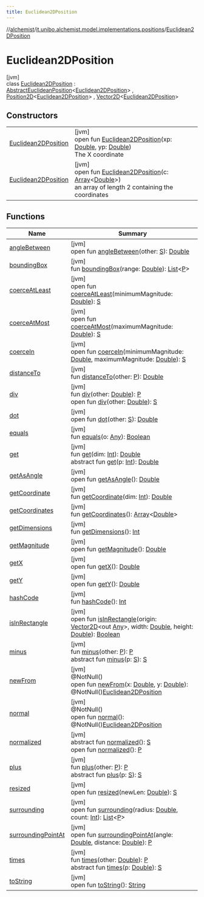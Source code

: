 ```yaml
---
title: Euclidean2DPosition
---
```

//[alchemist](../../../index.html)/[it.unibo.alchemist.model.implementations.positions](../index.html)/[Euclidean2DPosition](index.html)



# Euclidean2DPosition



[jvm]\
class [Euclidean2DPosition](index.html) : [AbstractEuclideanPosition](../-abstract-euclidean-position/index.html)<[Euclidean2DPosition](index.html)> , [Position2D](../../it.unibo.alchemist.model.interfaces/-position2-d/index.html)<[Euclidean2DPosition](index.html)> , [Vector2D](../../it.unibo.alchemist.model.interfaces.geometry/-vector2-d/index.html)<[Euclidean2DPosition](index.html)>



## Constructors


| | |
|---|---|
| [Euclidean2DPosition](-euclidean2-d-position.html) | [jvm]<br>open fun [Euclidean2DPosition](-euclidean2-d-position.html)(xp: [Double](https://kotlinlang.org/api/latest/jvm/stdlib/kotlin/-double/index.html), yp: [Double](https://kotlinlang.org/api/latest/jvm/stdlib/kotlin/-double/index.html))<br>The X coordinate |
| [Euclidean2DPosition](-euclidean2-d-position.html) | [jvm]<br>open fun [Euclidean2DPosition](-euclidean2-d-position.html)(c: [Array](https://kotlinlang.org/api/latest/jvm/stdlib/kotlin/-array/index.html)<[Double](https://kotlinlang.org/api/latest/jvm/stdlib/kotlin/-double/index.html)>)<br>an array of length 2 containing the coordinates |


## Functions


| Name | Summary |
|---|---|
| [angleBetween](index.html#-977094027%2FFunctions%2F-134779887) | [jvm]<br>open fun [angleBetween](index.html#-977094027%2FFunctions%2F-134779887)(other: [S](../../it.unibo.alchemist.model.interfaces.geometry/-vector/index.html)): [Double](https://kotlinlang.org/api/latest/jvm/stdlib/kotlin/-double/index.html) |
| [boundingBox](../-abstract-position/bounding-box.html) | [jvm]<br>fun [boundingBox](../-abstract-position/bounding-box.html)(range: [Double](https://kotlinlang.org/api/latest/jvm/stdlib/kotlin/-double/index.html)): [List](https://docs.oracle.com/javase/8/docs/api/java/util/List.html)<[P](../../it.unibo.alchemist.model.implementations.linkingrules/-connect-within-distance/index.html)> |
| [coerceAtLeast](index.html#-496470145%2FFunctions%2F-134779887) | [jvm]<br>open fun [coerceAtLeast](index.html#-496470145%2FFunctions%2F-134779887)(minimumMagnitude: [Double](https://kotlinlang.org/api/latest/jvm/stdlib/kotlin/-double/index.html)): [S](../../it.unibo.alchemist.model.interfaces.geometry/-vector/index.html) |
| [coerceAtMost](index.html#499441965%2FFunctions%2F-134779887) | [jvm]<br>open fun [coerceAtMost](index.html#499441965%2FFunctions%2F-134779887)(maximumMagnitude: [Double](https://kotlinlang.org/api/latest/jvm/stdlib/kotlin/-double/index.html)): [S](../../it.unibo.alchemist.model.interfaces.geometry/-vector/index.html) |
| [coerceIn](index.html#1841783632%2FFunctions%2F-134779887) | [jvm]<br>open fun [coerceIn](index.html#1841783632%2FFunctions%2F-134779887)(minimumMagnitude: [Double](https://kotlinlang.org/api/latest/jvm/stdlib/kotlin/-double/index.html), maximumMagnitude: [Double](https://kotlinlang.org/api/latest/jvm/stdlib/kotlin/-double/index.html)): [S](../../it.unibo.alchemist.model.interfaces.geometry/-vector/index.html) |
| [distanceTo](../-abstract-position/distance-to.html) | [jvm]<br>fun [distanceTo](../-abstract-position/distance-to.html)(other: [P](../../it.unibo.alchemist.model.implementations.linkingrules/-connect-within-distance/index.html)): [Double](https://kotlinlang.org/api/latest/jvm/stdlib/kotlin/-double/index.html) |
| [div](../-abstract-position/div.html) | [jvm]<br>fun [div](../-abstract-position/div.html)(other: [Double](https://kotlinlang.org/api/latest/jvm/stdlib/kotlin/-double/index.html)): [P](../../it.unibo.alchemist.model.implementations.linkingrules/-connect-within-distance/index.html)<br>open fun [div](index.html#302170857%2FFunctions%2F-134779887)(other: [Double](https://kotlinlang.org/api/latest/jvm/stdlib/kotlin/-double/index.html)): [S](../../it.unibo.alchemist.model.interfaces.geometry/-vector/index.html) |
| [dot](index.html#902994349%2FFunctions%2F-134779887) | [jvm]<br>open fun [dot](index.html#902994349%2FFunctions%2F-134779887)(other: [S](../../it.unibo.alchemist.model.interfaces.geometry/-vector/index.html)): [Double](https://kotlinlang.org/api/latest/jvm/stdlib/kotlin/-double/index.html) |
| [equals](../-abstract-position/equals.html) | [jvm]<br>fun [equals](../-abstract-position/equals.html)(o: [Any](https://kotlinlang.org/api/latest/jvm/stdlib/kotlin/-any/index.html)): [Boolean](https://kotlinlang.org/api/latest/jvm/stdlib/kotlin/-boolean/index.html) |
| [get](../-abstract-euclidean-position/get.html) | [jvm]<br>fun [get](../-abstract-euclidean-position/get.html)(dim: [Int](https://kotlinlang.org/api/latest/jvm/stdlib/kotlin/-int/index.html)): [Double](https://kotlinlang.org/api/latest/jvm/stdlib/kotlin/-double/index.html)<br>abstract fun [get](index.html#-1903214754%2FFunctions%2F-134779887)(p: [Int](https://kotlinlang.org/api/latest/jvm/stdlib/kotlin/-int/index.html)): [Double](https://kotlinlang.org/api/latest/jvm/stdlib/kotlin/-double/index.html) |
| [getAsAngle](index.html#2045862806%2FFunctions%2F-134779887) | [jvm]<br>open fun [getAsAngle](index.html#2045862806%2FFunctions%2F-134779887)(): [Double](https://kotlinlang.org/api/latest/jvm/stdlib/kotlin/-double/index.html) |
| [getCoordinate](../-abstract-position/get-coordinate.html) | [jvm]<br>fun [getCoordinate](../-abstract-position/get-coordinate.html)(dim: [Int](https://kotlinlang.org/api/latest/jvm/stdlib/kotlin/-int/index.html)): [Double](https://kotlinlang.org/api/latest/jvm/stdlib/kotlin/-double/index.html) |
| [getCoordinates](../-abstract-position/get-coordinates.html) | [jvm]<br>fun [getCoordinates](../-abstract-position/get-coordinates.html)(): [Array](https://kotlinlang.org/api/latest/jvm/stdlib/kotlin/-array/index.html)<[Double](https://kotlinlang.org/api/latest/jvm/stdlib/kotlin/-double/index.html)> |
| [getDimensions](../-abstract-position/get-dimensions.html) | [jvm]<br>fun [getDimensions](../-abstract-position/get-dimensions.html)(): [Int](https://kotlinlang.org/api/latest/jvm/stdlib/kotlin/-int/index.html) |
| [getMagnitude](index.html#-190619371%2FFunctions%2F-134779887) | [jvm]<br>open fun [getMagnitude](index.html#-190619371%2FFunctions%2F-134779887)(): [Double](https://kotlinlang.org/api/latest/jvm/stdlib/kotlin/-double/index.html) |
| [getX](get-x.html) | [jvm]<br>open fun [getX](get-x.html)(): [Double](https://kotlinlang.org/api/latest/jvm/stdlib/kotlin/-double/index.html) |
| [getY](get-y.html) | [jvm]<br>open fun [getY](get-y.html)(): [Double](https://kotlinlang.org/api/latest/jvm/stdlib/kotlin/-double/index.html) |
| [hashCode](../-abstract-position/hash-code.html) | [jvm]<br>fun [hashCode](../-abstract-position/hash-code.html)(): [Int](https://kotlinlang.org/api/latest/jvm/stdlib/kotlin/-int/index.html) |
| [isInRectangle](index.html#91972176%2FFunctions%2F-134779887) | [jvm]<br>open fun [isInRectangle](index.html#91972176%2FFunctions%2F-134779887)(origin: [Vector2D](../../it.unibo.alchemist.model.interfaces.geometry/-vector2-d/index.html)<out [Any](https://kotlinlang.org/api/latest/jvm/stdlib/kotlin/-any/index.html)>, width: [Double](https://kotlinlang.org/api/latest/jvm/stdlib/kotlin/-double/index.html), height: [Double](https://kotlinlang.org/api/latest/jvm/stdlib/kotlin/-double/index.html)): [Boolean](https://kotlinlang.org/api/latest/jvm/stdlib/kotlin/-boolean/index.html) |
| [minus](../-abstract-position/minus.html) | [jvm]<br>fun [minus](../-abstract-position/minus.html)(other: [P](../../it.unibo.alchemist.model.implementations.linkingrules/-connect-within-distance/index.html)): [P](../../it.unibo.alchemist.model.implementations.linkingrules/-connect-within-distance/index.html)<br>abstract fun [minus](index.html#935179668%2FFunctions%2F-134779887)(p: [S](../../it.unibo.alchemist.model.interfaces.geometry/-vector/index.html)): [S](../../it.unibo.alchemist.model.interfaces.geometry/-vector/index.html) |
| [newFrom](new-from.html) | [jvm]<br>@NotNull()<br>open fun [newFrom](new-from.html)(x: [Double](https://kotlinlang.org/api/latest/jvm/stdlib/kotlin/-double/index.html), y: [Double](https://kotlinlang.org/api/latest/jvm/stdlib/kotlin/-double/index.html)): @NotNull()[Euclidean2DPosition](index.html) |
| [normal](normal.html) | [jvm]<br>@NotNull()<br>open fun [normal](normal.html)(): @NotNull()[Euclidean2DPosition](index.html) |
| [normalized](../../it.unibo.alchemist.model.interfaces.geometry/-vector/normalized.html) | [jvm]<br>abstract fun [normalized](../../it.unibo.alchemist.model.interfaces.geometry/-vector/normalized.html)(): [S](../../it.unibo.alchemist.model.interfaces.geometry/-vector/index.html)<br>open fun [normalized](../../it.unibo.alchemist.model.interfaces.geometry/-vector2-d/normalized.html)(): [P](../../it.unibo.alchemist.model.implementations.linkingrules/-connect-within-distance/index.html) |
| [plus](../-abstract-position/plus.html) | [jvm]<br>fun [plus](../-abstract-position/plus.html)(other: [P](../../it.unibo.alchemist.model.implementations.linkingrules/-connect-within-distance/index.html)): [P](../../it.unibo.alchemist.model.implementations.linkingrules/-connect-within-distance/index.html)<br>abstract fun [plus](index.html#1976314394%2FFunctions%2F-134779887)(p: [S](../../it.unibo.alchemist.model.interfaces.geometry/-vector/index.html)): [S](../../it.unibo.alchemist.model.interfaces.geometry/-vector/index.html) |
| [resized](index.html#914866794%2FFunctions%2F-134779887) | [jvm]<br>open fun [resized](index.html#914866794%2FFunctions%2F-134779887)(newLen: [Double](https://kotlinlang.org/api/latest/jvm/stdlib/kotlin/-double/index.html)): [S](../../it.unibo.alchemist.model.interfaces.geometry/-vector/index.html) |
| [surrounding](index.html#827351032%2FFunctions%2F-134779887) | [jvm]<br>open fun [surrounding](index.html#827351032%2FFunctions%2F-134779887)(radius: [Double](https://kotlinlang.org/api/latest/jvm/stdlib/kotlin/-double/index.html), count: [Int](https://kotlinlang.org/api/latest/jvm/stdlib/kotlin/-int/index.html)): [List](https://docs.oracle.com/javase/8/docs/api/java/util/List.html)<[P](../../it.unibo.alchemist.model.implementations.linkingrules/-connect-within-distance/index.html)> |
| [surroundingPointAt](index.html#963987805%2FFunctions%2F-134779887) | [jvm]<br>open fun [surroundingPointAt](index.html#963987805%2FFunctions%2F-134779887)(angle: [Double](https://kotlinlang.org/api/latest/jvm/stdlib/kotlin/-double/index.html), distance: [Double](https://kotlinlang.org/api/latest/jvm/stdlib/kotlin/-double/index.html)): [P](../../it.unibo.alchemist.model.implementations.linkingrules/-connect-within-distance/index.html) |
| [times](../-abstract-position/times.html) | [jvm]<br>fun [times](../-abstract-position/times.html)(other: [Double](https://kotlinlang.org/api/latest/jvm/stdlib/kotlin/-double/index.html)): [P](../../it.unibo.alchemist.model.implementations.linkingrules/-connect-within-distance/index.html)<br>abstract fun [times](index.html#499969556%2FFunctions%2F-134779887)(p: [Double](https://kotlinlang.org/api/latest/jvm/stdlib/kotlin/-double/index.html)): [S](../../it.unibo.alchemist.model.interfaces.geometry/-vector/index.html) |
| [toString](../-abstract-position/to-string.html) | [jvm]<br>open fun [toString](../-abstract-position/to-string.html)(): [String](https://docs.oracle.com/javase/8/docs/api/java/lang/String.html) |

